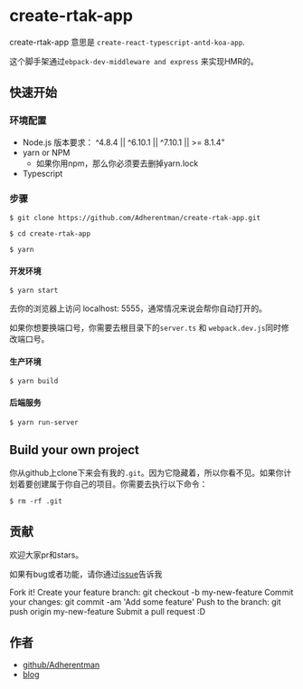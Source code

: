 # create-rtak-app

create-rtak-app 意思是 `create-react-typescript-antd-koa-app`.

这个脚手架通过`ebpack-dev-middleware and express` 来实现HMR的。

## 快速开始

### 环境配置

* Node.js 版本要求： ^4.8.4 || ^6.10.1 || ^7.10.1 || >= 8.1.4"
* yarn or NPM
  * 如果你用npm，那么你必须要去删掉yarn.lock
* Typescript

### 步骤

`$ git clone https://github.com/Adherentman/create-rtak-app.git`

`$ cd create-rtak-app`

`$ yarn`

#### 开发环境

`$ yarn start`

去你的浏览器上访问 localhost: 5555，通常情况来说会帮你自动打开的。

如果你想要换端口号，你需要去根目录下的`server.ts` 和 `webpack.dev.js`同时修改端口号。

#### 生产环境

`$ yarn build`

#### 后端服务

`$ yarn run-server`

## Build your own project

你从github上clone下来会有我的`.git`。因为它隐藏着，所以你看不见。如果你计划着要创建属于你自己的项目。你需要去执行以下命令：

`$ rm -rf .git`

## 贡献

欢迎大家pr和stars。

如果有bug或者功能，请你通过[issue](https://github.com/Adherentman/create-rtak-app/issues)告诉我

Fork it!
Create your feature branch: git checkout -b my-new-feature
Commit your changes: git commit -am 'Add some feature'
Push to the branch: git push origin my-new-feature
Submit a pull request :D

## 作者

* [github/Adherentman](https://github.com/Adherentman)
* [blog](http://xuzihao.fun)
